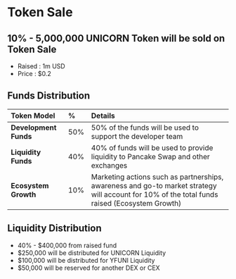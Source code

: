 # Token Sale

## 10% - 5,000,000 UNICORN Token will be sold on Token Sale

* Raised : 1m USD
* Price : $0.2

## **Funds Distribution**

| Token Model | % | Details |
| :--- | :--- | :--- |
| **Development Funds** | 50% | 50% of the funds will be used to support the developer team |
| **Liquidity Funds** | 40% | 40% of funds will be used to provide liquidity to Pancake Swap and other exchanges |
| **Ecosystem Growth** | 10% | Marketing actions such as partnerships, awareness and go-to market strategy will account for 10% of the total funds raised \(Ecosystem Growth\) |

## Liquidity Distribution

* 40% - $400,000 from raised fund
* $250,000 will be distributed for UNICORN Liquidity
* $100,000 will be distributed for YFUNI Liquidity
* $50,000 will be reserved for another DEX or CEX 



